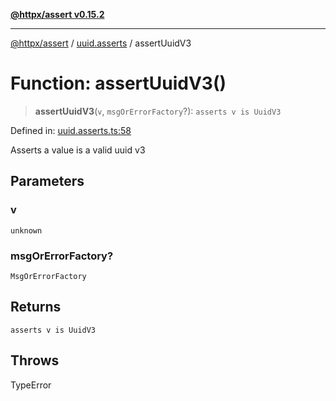 [**@httpx/assert v0.15.2**](../../README.md)

***

[@httpx/assert](../../README.md) / [uuid.asserts](../README.md) / assertUuidV3

# Function: assertUuidV3()

> **assertUuidV3**(`v`, `msgOrErrorFactory`?): `asserts v is UuidV3`

Defined in: [uuid.asserts.ts:58](https://github.com/belgattitude/httpx/blob/d975bb2c60098569db690fb567053dfa3514ae29/packages/assert/src/uuid.asserts.ts#L58)

Asserts a value is a valid uuid v3

## Parameters

### v

`unknown`

### msgOrErrorFactory?

`MsgOrErrorFactory`

## Returns

`asserts v is UuidV3`

## Throws

TypeError
